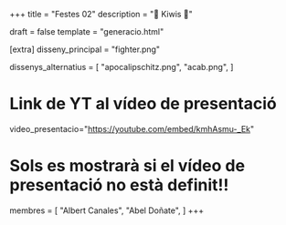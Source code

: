 +++
title = "Festes 02"
description = "🥝 Kiwis 🥝"

draft = false
template = "generacio.html"

[extra]
disseny_principal = "fighter.png"

dissenys_alternatius = [
    "apocalipschitz.png",
    "acab.png",
]

# Link de YT al vídeo de presentació
video_presentacio="https://youtube.com/embed/kmhAsmu-_Ek"

# Sols es mostrarà si el vídeo de presentació no està definit!!
membres = [
    "Albert Canales",
    "Abel Doñate",
]
+++
